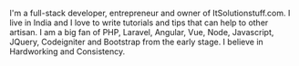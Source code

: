 I'm a full-stack developer, entrepreneur and owner of ItSolutionstuff.com. I live in India and I love to write tutorials and tips that can help to other artisan. I am a big fan of PHP, Laravel, Angular, Vue, Node, Javascript, JQuery, Codeigniter and Bootstrap from the early stage. I believe in Hardworking and Consistency.
